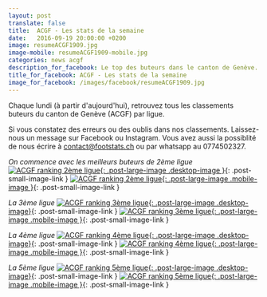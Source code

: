 ```yaml
---
layout: post
translate: false
title:  ACGF - Les stats de la semaine
date:   2016-09-19 20:00:00 +0200
image: resumeACGF1909.jpg
image-mobile: resumeACGF1909-mobile.jpg
categories: news acgf
description_for_facebook: Le top des buteurs dans le canton de Genève.
title_for_facebook: ACGF - Les stats de la semaine
image_for_facebook: /images/facebook/resumeACGF1909.jpg
---
```

Chaque lundi (à partir d'aujourd'hui), retrouvez tous les classements buteurs du canton de Genève (ACGF) par ligue.

Si vous constatez des erreurs ou des oublis dans nos classements. Laissez-nous un message sur Facebook ou Instagram. Vous avez aussi la possiblité de nous écrire à contact@footstats.ch ou par whatsapp au 0774502327.

_On commence avec les meilleurs buteurs de 2ème ligue_
[![ACGF ranking 2ème ligue]({{site.url}}/images/posts/rankings/resumeACGF21909.jpg){: .post-large-image .desktop-image }]({{site.url}}/images/posts/rankings/resumeACGF21909.jpg){: .post-small-image-link }
[![ACGF ranking 2ème ligue]({{site.url}}/images/posts/rankings/resumeACGF21909-mobile.jpg){: .post-large-image .mobile-image }]({{site.url}}/images/posts/rankings/resumeACGF21909-mobile.jpg){: .post-small-image-link }

_La 3ème ligue_
[![ACGF ranking 3ème ligue]({{site.url}}/images/posts/rankings/resumeACGF31909.jpg){: .post-large-image .desktop-image}]({{site.url}}/images/posts/rankings/resumeACGF31909.jpg){: .post-small-image-link }
[![ACGF ranking 3ème ligue]({{site.url}}/images/posts/rankings/resumeACGF31909-mobile.jpg){: .post-large-image .mobile-image }]({{site.url}}/images/posts/rankings/resumeACGF31909-mobile.jpg){: .post-small-image-link }

_La 4ème ligue_
[![ACGF ranking 4ème ligue]({{site.url}}/images/posts/rankings/resumeACGF41909.jpg){: .post-large-image .desktop-image}]({{site.url}}/images/posts/rankings/resumeACGF41909.jpg){: .post-small-image-link }
[![ACGF ranking 4ème ligue]({{site.url}}/images/posts/rankings/resumeACGF41909-mobile.jpg){: .post-large-image .mobile-image }]({{site.url}}/images/posts/rankings/resumeACGF41909-mobile.jpg){: .post-small-image-link }

_La 5ème ligue_
[![ACGF ranking 5ème ligue]({{site.url}}/images/posts/rankings/resumeACGF51909.jpg){: .post-large-image .desktop-image}]({{site.url}}/images/posts/rankings/resumeACGF51909.jpg){: .post-small-image-link }
[![ACGF ranking 5ème ligue]({{site.url}}/images/posts/rankings/resumeACGF51909-mobile.jpg){: .post-large-image .mobile-image }]({{site.url}}/images/posts/rankings/resumeACGF51909-mobile.jpg){: .post-small-image-link }